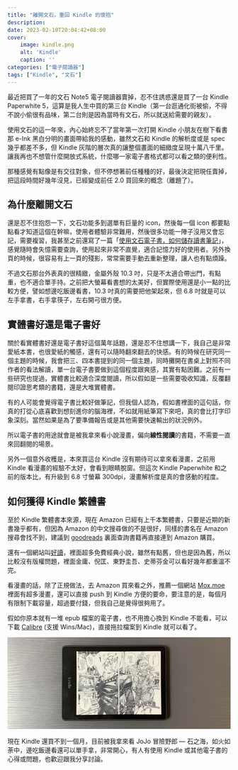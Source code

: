 ```yaml
---
title: "離開文石，重回 Kindle 的懷抱"
description: 
date: 2023-02-10T20:04:42+08:00
cover:
    image: kindle.png
    alt: 'Kindle'
    caption: ''
categories: ["電子閱讀器"]
tags: ["Kindle", "文石"]
---
```


最近把買了一年的文石 Note5 電子閱讀器賣掉，忍不住誘惑還是買了一台 Kindle Paperwhite 5，這算是我人生中買的第三台 Kindle（第一台逛通化街被偷，不得不說小偷很有品味，第二台則是因為當時有文石，所以就送給需要的親友）。

使用文石的這一年來，內心始終忘不了當年第一次打開 Kindle 小朋友在樹下看書那 e-Ink 黑白分明的畫面帶給我的感動，雖然文石和 Kindle 的解析度或是 spec 幾乎都差不多，但 Kindle 灰階的層次真的讓整個畫面的細緻度呈現十萬八千里。讓我再也不想管什麼開放式系統，什麼哪一家電子書格式都可以看之類的便利性。

那種感覺有點像是有交往對象，但不停想著前任種種的好，最後決定把現任賣掉，把這段時間好幾年沒見，已經變成前任 2.0 買回來的概念（離題了）。

## 為什麼離開文石
還是忍不住抱怨一下，文石功能多到選單有巨量的 icon，然後每一個 icon 都要點點看才知道這個在幹嘛，使用者體驗非常難用，然後很多功能一陣子沒用又會忘記，需要複習，我甚至之前還寫了一篇「[使用文石電子書，如何儲存讀書筆記](https://mindscapes.wingster.cc/posts/%E4%BD%BF%E7%94%A8%E6%96%87%E7%9F%B3%E9%9B%BB%E5%AD%90%E6%9B%B8%E5%A6%82%E4%BD%95%E5%84%B2%E5%AD%98%E8%AE%80%E6%9B%B8%E7%AD%86%E8%A8%98/)」，感覺隨時會失憶需要查詢，使用起來非常不直覺，適合記憶力好的使用者。另外換頁的時候，很容易有上一頁的殘影，常常需要手動去重新整理，讓人也有點煩躁。

不過文石那台外表真的很精緻，金屬外殼 10.3 吋，只是不太適合帶出門，有點重，也不適合單手持。之前把大螢幕看書想的太美好，但實際使用還是小一點的比較方便，譬如想邊吃飯邊看書，10.3 吋真的需要把他架起來，但 6.8 吋就是可以左手拿書，右手拿筷子，左右開弓很方便。

## 實體書好還是電子書好
關於看實體書好還是電子書好這個萬年話題，還是忍不住想講一下，我自己是非常愛紙本書，也很愛紙的觸感，還有可以隨時翻來翻去的快感。有的時候在研究同一個主題的時候，我會把三、四本書提到的同一個主題，同時攤開在書桌上對照不同作者的看法解讀，單一台電子書要做到這個程度跟爽感，其實有點困難。之前有一些研究也提過，實體書比較適合深度閱讀，所以假如是一些需要吸收知識，反覆翻閱印證思考類的書籍，還是大堆實體書。

有的人可能會覺得電子書比較好做筆記，但我個人認為，假如書裡面的這句話，你真的打從心底喜歡到想刻進你的腦海裡，不如就用紙筆寫下來吧，真的會比打字印象深刻。當然如果是為了要準備報告或是其他需要快速輸出的狀況例外。

所以電子書的用途就會是被我拿來看小說漫畫，偏向**線性閱讀**的書籍，不需要一直來回翻閱的場景。

另外一個意外收穫是，本來買這台 Kindle 沒有期待可以拿來看漫畫，之前用 Kindle 看漫畫的經驗不太好，會看到眼睛脫窗。但這次 Kindle Paperwhite 和之前的版本比，有升級到 6.8 寸螢幕 300dpi，漫畫解析度是真的會感動的程度。

## 如何獲得 Kindle 繁體書
至於 Kindle 繁體書本來源，現在 Amazon 已經有上千本繁體書，只要是近期的新書幾乎都有，但因為 Amazon 的中文搜尋做的不是很好，同樣的書名在 Amazon 搜尋會找不到，建議到 [goodreads](https://www.goodreads.com/) 裏面查詢書籍再直接連到 Amazon 購買。

還有一個網站叫[好讀](https://www.haodoo.net/)，裡面超多免費經典小說，雖然有點舊，但也是因為舊，所以比較沒有版權問題，裡面金庸、倪匡、東野圭吾、史蒂芬金可以看好幾年都重溫不完。

看漫畫的話，除了正規做法，去 Amazon 買來看之外，推薦一個網站 [Mox.moe](https://kox.moe/) 裡面有超多漫畫，還可以直接 push 到 Kindle 方便的要命，要注意的是，每個月有限制下載容量，超過要付錢，但我自己是覺得很夠用了。

假如你原本就有一堆 epub 檔案的電子書，也不用擔心換到 Kindle 不能看，可以下載 [Calibre](https://calibre-ebook.com/download) (支援 Wins/Mac)，直接拖拉檔案到 Kindle 就可以看了。

![Alt text](kindle_comic.png)

現在 Kindle 還買不到一個月，目前被我拿來看 JoJo 冒險野郎 — 石之海，如火如荼中，邊吃飯邊看還可以單手拿，非常開心，有人有使用 Kindle 或其他電子書的心得或問題，也歡迎跟我分享討論。